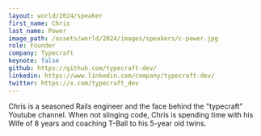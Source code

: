 ```yaml
---
layout: world/2024/speaker
first_name: Chris
last_name: Power
image_path: /assets/world/2024/images/speakers/c-power.jpg
role: Founder
company: Typecraft
keynote: false
github: https://github.com/typecraft-dev/
linkedin: https://www.linkedin.com/company/typecraft-dev/
twitter: https://x.com/typecraft_dev
---
```


Chris is a seasoned Rails engineer and the face behind the "typecraft" Youtube channel. When not slinging code, Chris is spending time with his Wife of 8 years and coaching T-Ball to his 5-year old twins.
